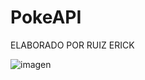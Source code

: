 # PokeAPI
ELABORADO POR RUIZ ERICK

![imagen](https://github.com/Ruizerick26/PokeAPI/assets/117743844/607a22a0-1ac7-48b6-b002-1bd1989a0629)
